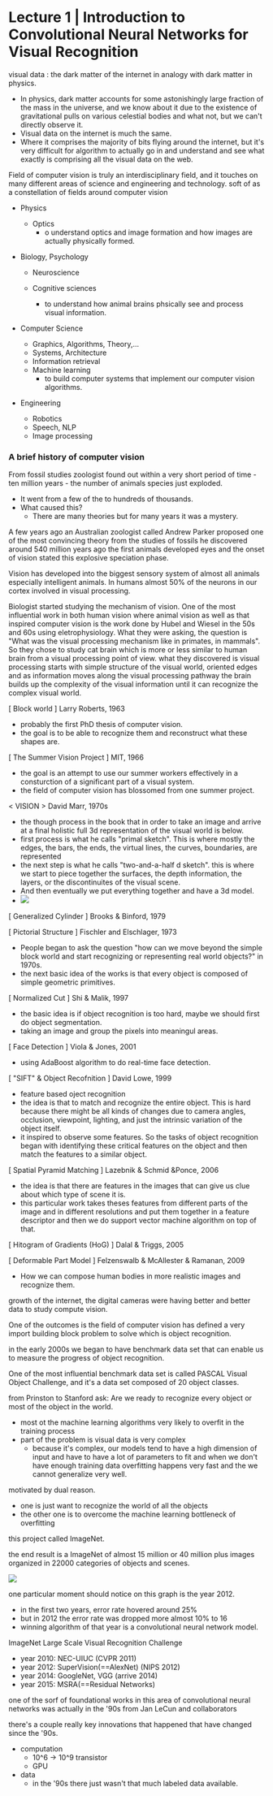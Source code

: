# Lecture 1 | Introduction to Convolutional Neural Networks for Visual Recognition



visual data : the dark matter of the internet in analogy with dark matter in physics.

- In physics, dark matter accounts for some astonishingly large fraction of the mass in the universe, and we know about it due to the existence of gravitational pulls on various celestial bodies and what not, but we can't directly observe it.
- Visual data on the internet is much the same.
- Where it comprises the majority of bits flying around the internet, but it's very difficult for algorithm to actually go in and understand and see what exactly is comprising all the visual data on the web.



Field of computer vision is truly an interdisciplinary field, and it touches on many different areas of science and engineering and technology. soft of as a constellation of fields around computer vision

- Physics

  - Optics
    - o understand optics and image formation and how images are actually physically formed.

- Biology, Psychology

  - Neuroscience

  - Cognitive sciences
    - to understand how animal brains phsically see and process visual information.

- Computer Science

  - Graphics, Algorithms, Theory,...
  - Systems, Architecture
  - Information retrieval
  - Machine learning
    - to build computer systems that implement our computer vision algorithms.

- Engineering

  - Robotics
  - Speech, NLP
  - Image processing



### A brief history of computer vision

From fossil studies zoologist found out within a very short period of time - ten million years - the number of animals species just exploded. 

- It went from a few of the to hundreds of thousands.
- What caused this?
  - There are many theories but for many years it was a mystery.

A few years ago an Australian zoologist called Andrew Parker proposed one of the most convincing theory from the studies of fossils he discovered around 540 million years ago the first animals developed eyes and the onset of vision stated this explosive speciation phase.

Vision has developed into the biggest sensory system of almost all animals especially intelligent animals. In humans almost 50% of the neurons in our cortex involved in visual processing.

Biologist started studying the mechanism of vision. One of the most influential work in both human vision where animal vision as well as that inspired computer vision is the work done by Hubel and Wiesel in the 50s and 60s using eletrophysiology. What they were asking, the question is "What was the visual processing mechanism like in primates, in mammals". So they chose to study cat brain which is more or less similar to human brain from a visual processing point of view. what they discovered is visual processing starts with simple structure of the visual world, oriented edges and as information moves along the visual processing pathway the brain builds up the complexity of the visual information until it can recognize the complex visual world.



[ Block world ] Larry Roberts, 1963

- probably the first PhD thesis of computer vision.
- the goal is to be able to recognize them and reconstruct what these shapes are.



[ The Summer Vision Project ] MIT, 1966

- the goal is an attempt to use our summer workers effectively in a consturction of a significant part of a visual system.
- the field of computer vision has blossomed from one summer project.



< VISION > David Marr, 1970s

- the though process in the book that in order to take an image and arrive at a final holistic full 3d representation of the visual world is below.
- first process is what he calls "primal sketch". This is where mostly the edges, the bars, the ends, the virtual lines, the curves, boundaries, are represented
- the next step is what he calls "two-and-a-half d sketch". this is where we start to piece together the surfaces, the depth information, the layers, or the discontinuites of the visual scene.
- And then eventually we put everything together and have a 3d model.
- <img src="./img/lecture_1_primal_sketch_desc.png" />



[ Generalized Cylinder ] Brooks & Binford, 1979

[ Pictorial Structure ] Fischler and Elschlager, 1973

- People began to ask the question "how can we move beyond the simple block world and start recognizing or representing real world objects?" in 1970s.
- the next basic idea of the works is that every object is composed of simple geometric primitives.



[ Normalized Cut ] Shi & Malik, 1997

-  the basic idea is if object recognition is too hard, maybe we should first do object segmentation.
- taking an image and group the pixels into meaningul areas.



[ Face Detection ] Viola & Jones, 2001

- using AdaBoost algorithm to do real-time face detection.



[ "SIFT" & Object Recofnition ] David Lowe, 1999

- feature based oject recognition
- the idea is that to match and recognize the entire object. This is hard because there might be all kinds of changes due to camera angles, occlusion, viewpoint, lighting, and just the intrinsic variation of the object itself.
- it inspired to observe some features. So the tasks of object recognition began with identifying these critical features on the object and then match the features to a similar object.



[ Spatial Pyramid Matching ] Lazebnik & Schmid &Ponce, 2006

- the idea is that there are features in the images that can give us clue about which type of scene it is.
- this particular work takes theses features from different parts of the image and in different resolutions and put them together in a feature descriptor and then we do support vector machine algorithm on top of that.



[ Hitogram of Gradients (HoG) ] Dalal & Triggs, 2005

[ Deformable Part Model ] Felzenswalb & McAllester & Ramanan, 2009

- How we can compose human bodies in more realistic images and recognize them.



growth of the internet, the digital cameras were having better and better data to study compute vision.

One of the outcomes is the field of computer vision has defined a very import building block problem to solve which is object recognition.



in the early 2000s we began to have benchmark data set that can enable us to measure the progress of object recognition.

One of the most influential benchmark data set is called PASCAL Visual Object Challenge, and it's a data set composed of 20 object classes. 



from Prinston to Stanford ask: Are we ready to recognize every object or most of the object in the world.

- most ot the machine learning algorithms very likely to overfit in the training process
- part of the problem is visual data is very complex
  - because it's complex, our models tend to have a high dimension of input and have to have a lot of parameters to fit and when we don't have enough training data overfitting happens very fast and the we cannot generalize very well.

motivated by dual reason.

- one is just want to recognize the world of all the objects
- the other one is to overcome the machine learning bottleneck of overfitting

this project called ImageNet.

the end result is a ImageNet of almost 15 million or 40 million plus images organized in 22000 categories of objects and scenes.



<img src="./img/lecture_1_imageNet_graph.png" />

 one particular moment should notice on this graph is the year 2012.

- in the first two years, error rate hovered around 25%
- but in 2012 the error rate was dropped more almost 10% to 16
- winning algorithm of that year is a convolutional neural network model.



ImageNet Large Scale Visual Recognition Challenge

- year 2010: NEC-UIUC (CVPR 2011)
- year 2012: SuperVision(==AlexNet)  (NIPS 2012)
- year 2014: GoogleNet, VGG (arrive 2014)
- year 2015: MSRA(==Residual Networks)



one of the sorf of foundational works in this area of convolutional neural networks was actually in the '90s from Jan LeCun and collaborators

there's a couple really key innovations that happened that have changed since the '90s.

- computation
  - 10^6 -> 10^9 transistor
  - GPU
- data
  - in the '90s there just wasn't that much labeled data available.


